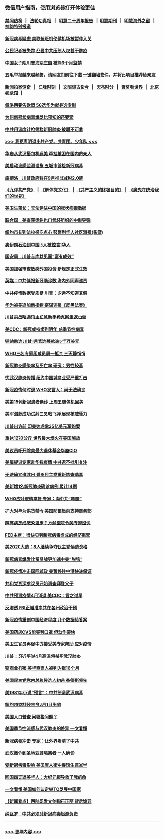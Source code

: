 ### [微信用户指南，使用浏览器打开体验更佳](https://github.com/gfw-breaker/banned-news1/blob/master/indexes/wechat-guide.md?t=0)
#### [禁闻热榜](热点新闻.md?t=0)  &nbsp;&nbsp;|&nbsp;&nbsp; [法轮功真相](https://github.com/gfw-breaker/truth/blob/master/README.md?t=0) &nbsp;&nbsp;|&nbsp;&nbsp; [明慧二十周年报告](https://github.com/gfw-breaker/mh-reports/blob/master/README.md?t=0) &nbsp;&nbsp;|&nbsp;&nbsp;[明慧期刊](https://github.com/gfw-breaker/mh-qikan) &nbsp;&nbsp;|&nbsp;&nbsp; [明慧海外之窗](https://github.com/gfw-breaker/mh-news/blob/master/README.md?t=0) &nbsp;&nbsp;|&nbsp;&nbsp; [神韵特别报道](https://github.com/gfw-breaker/mh-news/blob/master/shenyun.md?t=0)
#### [新冠病毒疑虑 美联航班机伦敦机场被暂停入关](../pages/nsc412/n11870015.md?t=02150934) 
#### [公民记者被失踪 凸显中共压制人权甚于防疫](../pages/nsc412/n11870042.md?t=02150934) 
#### [中国女子闯川普海湖庄园 被判6个月监禁](../pages/nsc412/n11869919.md?t=02150934) 
#### 五毛举报越来越频繁，请网友们前往下载 [一键翻墙软件](https://github.com/gfw-breaker/ssr-accounts)，并将此项目推荐给亲友
#### [新闻拍案惊奇](https://github.com/gfw-breaker/banned-news1/blob/master/pages/link4.md) &nbsp;&nbsp;|&nbsp;&nbsp; [江峰时刻](https://github.com/gfw-breaker/banned-news1/blob/master/pages/link4.md) &nbsp;&nbsp;|&nbsp;&nbsp; [文昭谈古论今](https://github.com/gfw-breaker/banned-news1/blob/master/pages/link4.md) &nbsp;&nbsp;|&nbsp;&nbsp; [天亮时分](https://github.com/gfw-breaker/banned-news1/blob/master/pages/link4.md) &nbsp;&nbsp;|&nbsp;&nbsp; [萧茗看世界](https://github.com/gfw-breaker/banned-news1/blob/master/pages/link4.md) &nbsp;&nbsp;|&nbsp;&nbsp; [北京老茶馆](https://github.com/gfw-breaker/banned-news1/blob/master/pages/link4.md) &nbsp;&nbsp;|&nbsp;&nbsp; 
#### [佩洛西警告欧盟 5G选华为就是选专制](../pages/nsc412/n11869898.md?t=02150934) 
#### [为何新冠状病毒爆发比预知的还要猛](../pages/nsc412/n11869828.md?t=02150934) 
#### [中共用温度计枪筛检新冠肺炎 被曝不可靠](../pages/nsc412/n11869707.md?t=02150934) 
#### [>>> 我要声明退出共产党、共青团、少年队 <<<](https://github.com/begood0513/goodnews/blob/master/quit/letter.md) 
#### [华裔从武汉搭包机返美 牵挂被困在国内的亲人](../pages/nsc412/n11869711.md?t=02150934) 
#### [美启动流感监测设施 五城市筛检新冠病毒](../pages/nsc412/n11869689.md?t=02150934) 
#### [库德洛：川普政府拟在9月推出减税2.0版](../pages/nsc412/n11869627.md?t=02150934) 
#### [《九评共产党》](https://github.com/begood0513/9ping.md/blob/master/README.md) &nbsp;|&nbsp; [《解体党文化》](../../../../jtdwh.md/blob/master/README.md)  &nbsp;|&nbsp; [《共产主义的终极目的》](../../../../gczydzjmd.md/blob/master/README.md) &nbsp;|&nbsp; [《魔鬼在统治我们的世界》](../../../../mgztzwmdsj.md/blob/master/README.md) 
#### [美卫生部长：无法评估中国的冠状病毒数据](../pages/nsc412/n11869301.md?t=02150934) 
#### [联合国：美查获运往也门武装组织的中制导弹](../pages/nsc412/n11868677.md?t=02150934) 
#### [纽约市长到法拉盛吃点心  鼓励到华人社区消费(影音)](../pages/nsc412/n11868197.md?t=02150934) 
#### [卖伊朗石油到中国  5人被控含1华人](../pages/nsc412/n11867988.md?t=02150934) 
#### [国安局：川普与库默见面“富有成效”](../pages/nsc412/n11867976.md?t=02150934) 
#### [美国加强审查敏感外国投资 新规定正式生效](../pages/nsc412/n11868041.md?t=02150934) 
#### [英媒：中共低报新冠确诊数 海内外同声谴责](../pages/nsc412/n11867421.md?t=02150934) 
#### [中共疫情数据受质疑 川普：永远不知道真假](../pages/nsc412/n11867195.md?t=02150934) 
#### [华为被美追加新指控 密谋违反《反黑法案》](../pages/nsc412/n11867191.md?t=02150934) 
#### [川普前战略通讯主任兼助手希克斯重返白宫](../pages/nsc412/n11867104.md?t=02150934) 
#### [美CDC：新冠或持续到明年 成季节性病毒](../pages/nsc412/n11867279.md?t=02150934) 
#### [弹劾助选 川普1月竞选募款逾6千万美元](../pages/nsc412/n11866950.md?t=02150934) 
#### [WHO三名专家组成员周一抵京 三天静悄悄](../pages/nsc412/n11866947.md?t=02150934) 
#### [新冠肺炎感染率及死亡率 研究：男性较高](../pages/nsc412/n11866956.md?t=02150934) 
#### [忧武汉肺炎传播 纽约中国城商业受严重打击](../pages/nsc412/n11866902.md?t=02150934) 
#### [新冠疫情何时退 WHO发言人：尚无法确定](../pages/nsc412/n11866864.md?t=02150934) 
#### [美第15例新冠患者确诊 上周五随包机回美](../pages/nsc412/n11866852.md?t=02150934) 
#### [美军潜艇成功试射三叉戟飞弹 展现核威慑力](../pages/nsc412/n11866046.md?t=02150934) 
#### [川普出访前 印美达成逾35亿美元军购案](../pages/nsc412/n11865444.md?t=02150934) 
#### [重达1270公斤 世界最大烟火在美国施放](../pages/nsc412/n11865198.md?t=02150934) 
#### [美议员吁开除美最大退休基金华裔CIO](../pages/nsc412/n11865230.md?t=02150934) 
#### [美屡提派专家赴华抗疫情 中共迟不批引关注](../pages/nsc412/n11864719.md?t=02150934) 
#### [无法确定谁胜出 爱州民主党重新核查选票](../pages/nsc412/n11864830.md?t=02150934) 
#### [美新增1名新冠肺炎确诊病例 累计14例](../pages/nsc412/n11864893.md?t=02150934) 
#### [WHO应对疫情举措 专家：向中共“弯腰”](../pages/nsc412/n11864727.md?t=02150934) 
#### [扩大对华为供货禁令 美国防部趋向支持商务部](../pages/nsc412/n11864773.md?t=02150934) 
#### [隔离病房成感染温床？方舱医院令美专家担忧](../pages/nsc412/n11864575.md?t=02150934) 
#### [FED主席：很快见到新冠病毒造成的经济拖累](../pages/nsc412/n11864507.md?t=02150934) 
#### [美2020大选：8人继续争夺民主党候选资格](../pages/nsc412/n11864327.md?t=02150934) 
#### [新冠病毒爆发比贸易战更加速中美“脱钩”](../pages/nsc412/n11864470.md?t=02150934) 
#### [新冠疫情冲击国际邮政 美暂停往中港快递保证](../pages/nsc412/n11864207.md?t=02150934) 
#### [共和党资深参议员开始调查拜登父子](../pages/nsc412/n11863984.md?t=02150934) 
#### [中共预测疫情4月消退 美CDC：言之过早](../pages/nsc412/n11864310.md?t=02150934) 
#### [反渗透 FBI正瞄准中共在各州政治干预](../pages/nsc412/n11864300.md?t=02150934) 
#### [新冠疫情重创中国经济程度 几个数据给答案](../pages/nsc412/n11864203.md?t=02150934) 
#### [美国药店CVS能买到口罩 但动作要快](../pages/nsc412/n11862438.md?t=02150934) 
#### [美卫生官员再促中方接受美专家帮助 应对疫情](../pages/nsc412/n11864043.md?t=02150934) 
#### [川普：习近平说4月高温将杀死武汉肺炎](../pages/nsc412/n11860814.md?t=02150934) 
#### [窃商业机密 美华裔商人被判入狱16个月](../pages/nsc412/n11863911.md?t=02150934) 
#### [美国民主党党内总统候选人初选 桑德斯领先](../pages/nsc412/n11863475.md?t=02150934) 
#### [美1981年小说“预言”：中共制造武汉病毒](../pages/nsc412/n11863306.md?t=02150934) 
#### [纽约州塑料袋禁令3月1日生效](../pages/nsc412/n11862832.md?t=02150934) 
#### [美国人口普查  问哪些问题？](../pages/nsc412/n11862808.md?t=02150934) 
#### [美国季节性流感与武汉肺炎的差异 一文看懂](../pages/nsc412/n11862428.md?t=02150934) 
#### [新冠病毒冲击 专家：让外界看清了中共](../pages/nsc412/n11862280.md?t=02150934) 
#### [武汉撤侨到圣地亚哥隔离者 一人确诊](../pages/nsc412/n11862460.md?t=02150934) 
#### [受新冠病毒影响 美国唐人街中餐馆生意减半](../pages/nsc412/n11861940.md?t=02150934) 
#### [回国四天返美华人：大纪元报导救了我的命](../pages/nsc412/n11862181.md?t=02150934) 
#### [一文看懂 美国如何认定WTO发展中国家](../pages/nsc412/n11862051.md?t=02150934) 
#### [【新闻看点】西陆网发文剑指石正丽 背后诡异](../pages/nsc412/n11861792.md?t=02150934) 
#### [纳瓦罗：中共必须对新冠病毒起源负责](../pages/nsc412/n11861810.md?t=02150934) 

----
#### [ >>> 更早内容 <<< ](../indexes/nsc412-earlier.md)
